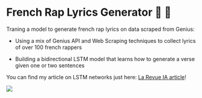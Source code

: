 # French Rap Lyrics Generator 🤖 🎵

Traning a model to generate french rap lyrics on data scraped from Genius:

* Using a mix of Genius API and Web Scraping techniques to collect lyrics of over 100 french rappers

* Building a bidirectional LSTM model that learns how to generate a verse given one or two sentences

You can find my article on  LSTM networks just here: [La Revue IA article](https://larevueia.fr/quest-ce-quun-reseau-lstm/)!

![](https://github.com/Adib-Habbou/portfolio/blob/main/images/Robot%20Rapper%201.png)
